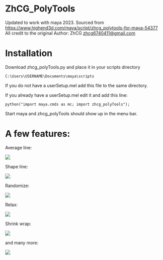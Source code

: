 # ZhCG_PolyTools

Updated to work with maya 2023. Sourced from https://www.highend3d.com/maya/script/zhcg_polytools-for-maya-54377
All credit to the original Author:
ZhCG
zhcg6740411@gmail.com

# Installation

Download zhcg_polyTools.py and place it in your scripts directory

`C:\Users\USERNAME\Documents\maya\scripts`

If you do not have a userSetup.mel add this file to the same directory.


If you already have a userSetup.mel edit it and add this line:

`python("import maya.cmds as mc; import zhcg_polyTools");`

Start maya and zhcg_polyTools should show up in the menu bar.

# A few features:
Average line:

![](https://i.imgur.com/NjPfuKp.gif)

Shape line:

![](https://i.imgur.com/BAH6KXy.gif)

Randomize:

![](https://i.imgur.com/PHw2pAc.gif)

Relax:

![](https://i.imgur.com/jcP8tWN.gif)

Shrink wrap:

![](https://i.imgur.com/bPMMtVt.gif)

and many more:

![](https://i.imgur.com/uGUiNBP.png)
